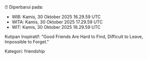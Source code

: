 ⏰ Diperbarui pada:
- WIB: Kamis, 30 Oktober 2025 16.29.59 UTC
- WITA: Kamis, 30 Oktober 2025 17.29.59 UTC
- WIT: Kamis, 30 Oktober 2025 18.29.59 UTC

Kutipan Inspiratif:
"Good Friends Are Hard to Find, Difficult to Leave, Impossible to Forget."


Kategori: friendship

